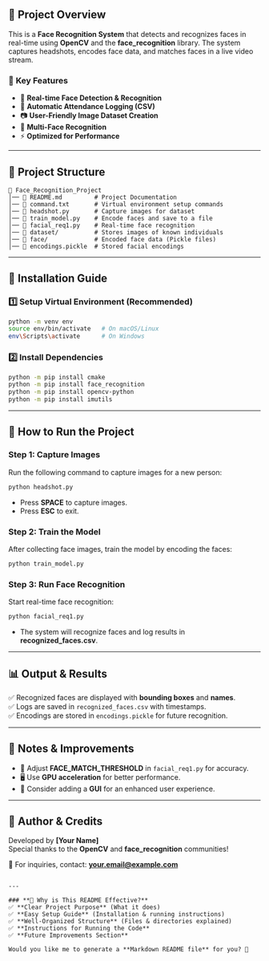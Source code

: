 ## 📌 Project Overview
This is a **Face Recognition System** that detects and recognizes faces in real-time using **OpenCV** and the **face_recognition** library. The system captures headshots, encodes face data, and matches faces in a live video stream.

### 🔹 **Key Features**
- 🚀 **Real-time Face Detection & Recognition**
- 📝 **Automatic Attendance Logging (CSV)**
- 📷 **User-Friendly Image Dataset Creation**
- 🔄 **Multi-Face Recognition**
- ⚡ **Optimized for Performance**

---

## **📂 Project Structure**
```
📁 Face_Recognition_Project
│── 📜 README.md         # Project Documentation
│── 📜 command.txt       # Virtual environment setup commands
│── 📜 headshot.py       # Capture images for dataset
│── 📜 train_model.py    # Encode faces and save to a file
│── 📜 facial_req1.py    # Real-time face recognition
│── 📁 dataset/          # Stores images of known individuals
│── 📁 face/             # Encoded face data (Pickle files)
│── 📜 encodings.pickle  # Stored facial encodings
```

---

## **🔧 Installation Guide**
### **1️⃣ Setup Virtual Environment (Recommended)**
```sh
python -m venv env
source env/bin/activate   # On macOS/Linux
env\Scripts\activate      # On Windows
```

### **2️⃣ Install Dependencies**
```sh
python -m pip install cmake
python -m pip install face_recognition
python -m pip install opencv-python
python -m pip install imutils
```

---

## **🚀 How to Run the Project**
### **Step 1: Capture Images**
Run the following command to capture images for a new person:
```sh
python headshot.py
```
- Press **SPACE** to capture images.
- Press **ESC** to exit.

### **Step 2: Train the Model**
After collecting face images, train the model by encoding the faces:
```sh
python train_model.py
```

### **Step 3: Run Face Recognition**
Start real-time face recognition:
```sh
python facial_req1.py
```
- The system will recognize faces and log results in **recognized_faces.csv**.

---

## **📊 Output & Results**
✅ Recognized faces are displayed with **bounding boxes** and **names**.  
✅ Logs are saved in `recognized_faces.csv` with timestamps.  
✅ Encodings are stored in `encodings.pickle` for future recognition.  

---

## **🔹 Notes & Improvements**
- 🔧 Adjust **FACE_MATCH_THRESHOLD** in `facial_req1.py` for accuracy.
- 🖥️ Use **GPU acceleration** for better performance.
- 🎨 Consider adding a **GUI** for an enhanced user experience.

---

## **📝 Author & Credits**
Developed by **[Your Name]**  
Special thanks to the **OpenCV** and **face_recognition** communities!  

📧 For inquiries, contact: **your.email@example.com**
```

---

### **📌 Why is This README Effective?**
✅ **Clear Project Purpose** (What it does)  
✅ **Easy Setup Guide** (Installation & running instructions)  
✅ **Well-Organized Structure** (Files & directories explained)  
✅ **Instructions for Running the Code**  
✅ **Future Improvements Section**  

Would you like me to generate a **Markdown README file** for you? 🚀

